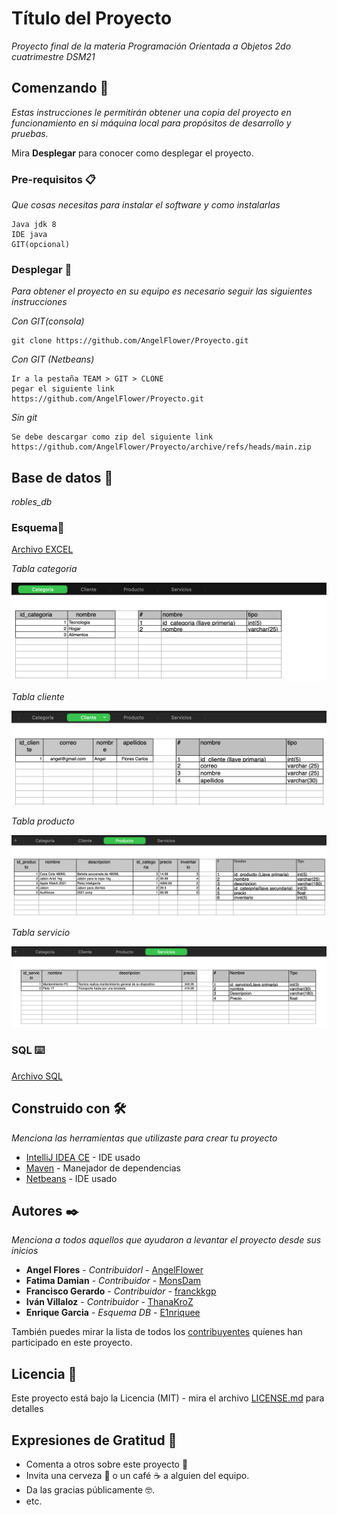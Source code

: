 # Título del Proyecto

_Proyecto final de la materia Programación Orientada a Objetos 2do cuatrimestre DSM21_

## Comenzando 🚀

_Estas instrucciones le permitirán obtener una copia del proyecto en funcionamiento en si máquina local para propósitos de desarrollo y pruebas._

Mira **Desplegar** para conocer como desplegar el proyecto.


### Pre-requisitos 📋

_Que cosas necesitas para instalar el software y como instalarlas_

```
Java jdk 8 
IDE java
GIT(opcional)
```

### Desplegar 🔧

_Para obtener el proyecto en su equipo es necesario seguir las siguientes instrucciones_

_Con GIT(consola)_

```
git clone https://github.com/AngelFlower/Proyecto.git
```
_Con GIT (Netbeans)_

```
Ir a la pestaña TEAM > GIT > CLONE
pegar el siguiente link
https://github.com/AngelFlower/Proyecto.git
```

_Sin git_

```
Se debe descargar como zip del siguiente link
https://github.com/AngelFlower/Proyecto/archive/refs/heads/main.zip
```

## Base de datos 💾

_robles_db_

### Esquema🔩

[Archivo EXCEL](docs/robles_db.xlsx)

_Tabla categoria_

<img src="/docs/categoria.png" alt="Categoria"/>

_Tabla cliente_

<img src="/docs/cliente.png" alt="Cliente"/>

_Tabla producto_

<img src="/docs/producto.png" alt="Producto"/>

_Tabla servicio_

<img src="/docs/servicio.png" alt="Servicio"/>

### SQL ⌨️

[Archivo SQL](docs/robles_db.sql)

## Construido con 🛠️

_Menciona las herramientas que utilizaste para crear tu proyecto_

* [IntelliJ IDEA CE](https://www.jetbrains.com/es-es/idea/) - IDE usado
* [Maven](https://maven.apache.org/) - Manejador de dependencias
* [Netbeans](https://netbeans.apache.org/) - IDE usado


## Autores ✒️

_Menciona a todos aquellos que ayudaron a levantar el proyecto desde sus inicios_

* **Angel Flores** - *Contribuidorl* - [AngelFlower](https://github.com/angelflower)
* **Fatima Damian** - *Contribuidor* - [MonsDam](https://github.com/monsdam)
* **Francisco Gerardo** - *Contribuidor* - [franckkgp](https://github.com/franckkgp)
* **Iván Villaloz** - *Contribuidor* - [ThanaKroZ](https://github.com/thanakroz)
* **Enrique Garcia** - *Esquema DB* - [E1nriquee](https://github.com/e1nriquee)

También puedes mirar la lista de todos los [contribuyentes](https://github.com/your/project/contributors) quíenes han participado en este proyecto. 

## Licencia 📄

Este proyecto está bajo la Licencia (MIT) - mira el archivo [LICENSE.md](LICENSE.md) para detalles

## Expresiones de Gratitud 🎁

* Comenta a otros sobre este proyecto 📢
* Invita una cerveza 🍺 o un café ☕ a alguien del equipo. 
* Da las gracias públicamente 🤓.
* etc.


